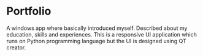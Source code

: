 # Portfolio
A windows app where basically introduced myself. Described about my education, skills and experiences. This is a responsive UI application which runs on Python programming language but the UI is designed using QT creator.
